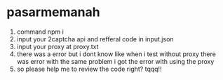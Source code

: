 # pasarmemanah

1. command npm i
2. input your 2captcha api and refferal code in input.json
3. input your proxy at proxy.txt
4. there was a error but i dont know like when i test without proxy there was error with the same problem i got the error with using the proxy
5. so please help me to review the code right? tqqq!!
